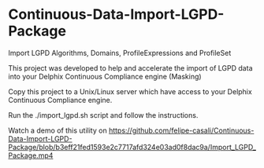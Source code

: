 # Continuous-Data-Import-LGPD-Package
Import LGPD Algorithms, Domains, ProfileExpressions and ProfileSet

This project was developed to help and accelerate the import of LGPD data into your Delphix Continuous Compliance engine (Masking)

Copy this project to a Unix/Linux server which have access to your Delphix Continuous Compliance engine.

Run the ./import_lgpd.sh script and follow the instructions.

Watch a demo of this utility on https://github.com/felipe-casali/Continuous-Data-Import-LGPD-Package/blob/b3eff21fed1593e2c7717afd324e03ad0f8dac9a/Import_LGPD_Package.mp4